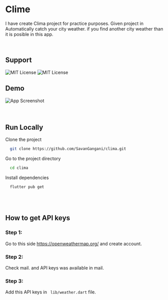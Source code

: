 # Clime

I have create Clima project for practice purposes.
Given project in Automatically catch your city weather. if you find another city weather than it is posible in this app.

<br>

## Support

![MIT License](https://img.shields.io/badge/FLUTTER-Web%2C%20App%2C%20Desktop-9cf)
![MIT License](https://img.shields.io/badge/-Clima-blue)

## Demo

![App Screenshot](https://user-images.githubusercontent.com/88571731/151132523-82e3c28d-1335-49de-ad44-91bc7ae50bfa.gif)
<br><br><br>

## Run Locally

Clone the project

```bash
  git clone https://github.com/SavanGangani/clima.git
```

Go to the project directory

```bash
  cd clima
```

Install dependencies

```bash
  flutter pub get 
```

<br><br>
## How to get API keys

### Step 1:

Go to this side https://openweathermap.org/ and create account.

### Step 2:

Check mail. and API keys was available in mail.

### Step 3:

Add this API keys in ``` lib/weather.dart``` file.
